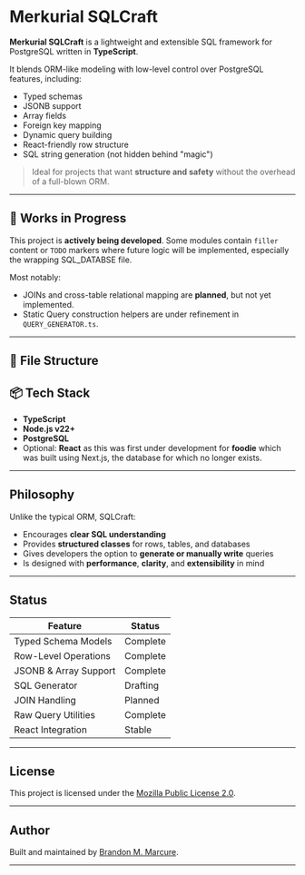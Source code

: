 # Merkurial SQLCraft

**Merkurial SQLCraft** is a lightweight and extensible SQL framework for PostgreSQL written in **TypeScript**.

It blends ORM-like modeling with low-level control over PostgreSQL features, including:
- Typed schemas
- JSONB support
- Array fields
- Foreign key mapping
- Dynamic query building
- React-friendly row structure
- SQL string generation (not hidden behind "magic")

> Ideal for projects that want **structure and safety** without the overhead of a full-blown ORM.

---

## 🚧 Works in Progress

This project is **actively being developed**. Some modules contain `filler` content or `TODO` markers where future logic will be implemented, especially the wrapping SQL_DATABSE file.

Most notably:
- JOINs and cross-table relational mapping are **planned**, but not yet implemented.
- Static Query construction helpers are under refinement in `QUERY_GENERATOR.ts`.

---

## 📁 File Structure


## 📦 Tech Stack

- **TypeScript**
- **Node.js v22+**
- **PostgreSQL**
- Optional: **React** as this was first under development for **foodie** which was built using Next.js, the database for which no longer exists.

---

##  Philosophy

Unlike the typical ORM, SQLCraft:
- Encourages **clear SQL understanding**
- Provides **structured classes** for rows, tables, and databases
- Gives developers the option to **generate or manually write** queries
- Is designed with **performance**, **clarity**, and **extensibility** in mind

---

##  Status

| Feature                | Status     |
|------------------------|------------|
| Typed Schema Models    |  Complete  |
| Row-Level Operations   |  Complete  |
| JSONB & Array Support  |  Complete  |
| SQL Generator          |  Drafting  |
| JOIN Handling          |  Planned   |
| Raw Query Utilities    |  Complete  |
| React Integration      |  Stable    |

---

##  License

This project is licensed under the [Mozilla Public License 2.0](LICENSE).

---

##  Author

Built and maintained by [Brandon M. Marcure](https://github.com/ArisenPhoenix).

---

